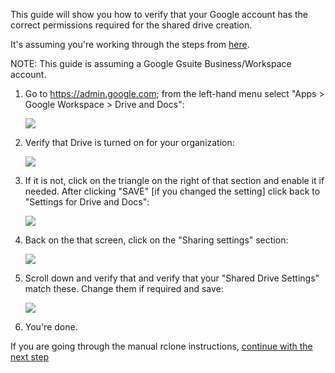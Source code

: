 This guide will show you how to verify that your Google account has the correct permissions required for the shared drive creation.

It's assuming you're working through the steps from [here](/reference/rclone-manual).

NOTE: This guide is assuming a Google Gsuite Business/Workspace account.

1. Go to https://admin.google.com; from the left-hand menu select "Apps > Google Workspace > Drive and Docs":

    ![](/images/google-shared-drive-settings/01-DND-menu.png)

2. Verify that Drive is turned on for your organization:

    ![](/images/google-shared-drive-settings/02-DND-main.png)

3. If it is not, click on the triangle on the right of that section and enable it if needed.  After clicking "SAVE" [if you changed the setting] click back to "Settings for Drive and Docs":

    ![](/images/google-shared-drive-settings/03-DND-status.png)

4. Back on the that screen, click on the "Sharing settings" section:

    ![](/images/google-shared-drive-settings/04-DND-sharing.png)

5. Scroll down and verify that and verify that your "Shared Drive Settings" match these.  Change them if required and save:

    ![](/images/google-shared-drive-settings/05-DND-sharing-settings.png)

6. You're done.

If you are going through the manual rclone instructions, [continue with the next step](/reference/rclone-manual#step-2-create-a-new-project-and-generate-a-credential-file)
